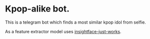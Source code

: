 # Kpop-alike bot. 
This is a telegram bot which finds  a most similar kpop idol from selfie.

As a feature extractor model uses [insightface-just-works](https://github.com/kiselev1189/insightface-just-works).
